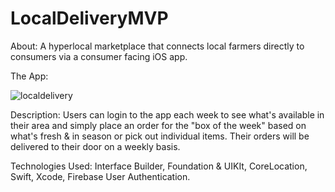 # LocalDeliveryMVP
About: A hyperlocal marketplace that connects local farmers directly to consumers via a consumer facing iOS app. 

The App: 

![localdelivery](https://user-images.githubusercontent.com/31289672/44715123-9a86eb00-aa7c-11e8-8e3e-74e5dd05bc76.jpg)

Description: Users can login to the app each week to see what's available in their area and simply place an order for the "box of the week" based on what's fresh & in season or pick out individual items. Their orders will be delivered to their door on a weekly basis. 

Technologies Used: Interface Builder, Foundation & UIKIt, CoreLocation, Swift, Xcode, Firebase User Authentication.
